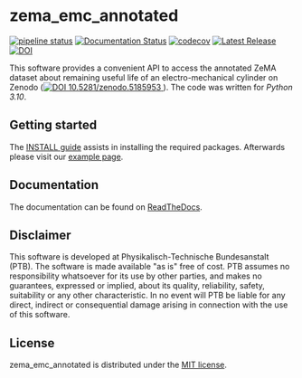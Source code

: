 # zema_emc_annotated

[![pipeline status](https://gitlab1.ptb.de/m4d/zema_emc_annotated/badges/main/pipeline.svg)](https://gitlab1.ptb.de/m4d/zema_emc_annotated/-/commits/main)
[![Documentation Status](https://readthedocs.org/projects/zema-emc-annotated/badge/?version=latest)](https://zema-emc-annotated.readthedocs.io/en/latest/?badge=latest)
[![codecov](https://codecov.io/gh/PTB-M4D/zema_emc_annotated/branch/main/graph/badge.svg?token=HQZE3FXL7N)](https://app.codecov.io/gh/PTB-M4D/zema_emc_annotated?search=&displayType=list&trend=7%20days)
[![Latest Release](https://img.shields.io/github/v/release/PTB-M4D/zema_emc_annotated?label=Latest%20Release)](https://github.com/PTB-M4D/zema_emc_annotated/releases/latest)
[![DOI](https://zenodo.org/badge/591514193.svg)](https://doi.org/10.5281/zenodo.7556142)

This software provides a convenient API to access the annotated ZeMA dataset about 
remaining useful life of an electro-mechanical cylinder on Zenodo
([![DOI
10.5281/zenodo.5185953](https://zenodo.org/badge/DOI/10.5281/zenodo.5185953.svg)
](https://doi.org/10.5281/zenodo.5185953)). The code was written for _Python 3.10_.

## Getting started

The [INSTALL guide](INSTALL.md) assists in installing the required packages. 
Afterwards please visit our
[example page](https://zema-emc-annotated.readthedocs.io/en/latest/examples.html).

## Documentation

The documentation can be found on
[ReadTheDocs](https://zema-emc-annotated.readthedocs.io/en/latest/).

## Disclaimer

This software is developed at Physikalisch-Technische Bundesanstalt (PTB). The software
is made available "as is" free of cost. PTB assumes no responsibility whatsoever for
its use by other parties, and makes no guarantees, expressed or implied, about its
quality, reliability, safety, suitability or any other characteristic. In no event
will PTB be liable for any direct, indirect or consequential damage arising in
connection with the use of this software.

## License

zema_emc_annotated is distributed under the [MIT
license](https://github.com/PTB-M4D/zema_emc_annotated/blob/main/LICENSE).
